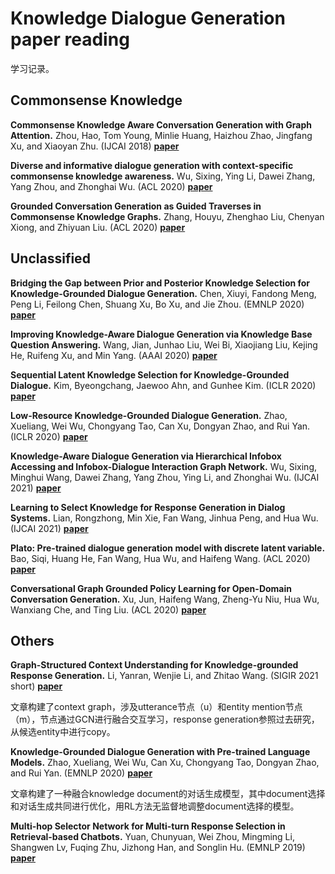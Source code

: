 # Knowledge Dialogue Generation paper reading

学习记录。

## Commonsense Knowledge

**Commonsense Knowledge Aware Conversation Generation with Graph Attention.** Zhou, Hao, Tom Young, Minlie Huang, Haizhou Zhao, Jingfang Xu, and Xiaoyan Zhu. (IJCAI 2018) **[paper](https://www.ijcai.org/proceedings/2018/643)**

**Diverse and informative dialogue generation with context-specific commonsense knowledge awareness.** Wu, Sixing, Ying Li, Dawei Zhang, Yang Zhou, and Zhonghai Wu. (ACL 2020) **[paper](https://aclanthology.org/2020.acl-main.515/)**

**Grounded Conversation Generation as Guided Traverses in Commonsense Knowledge Graphs.** Zhang, Houyu, Zhenghao Liu, Chenyan Xiong, and Zhiyuan Liu. (ACL 2020) **[paper](https://aclanthology.org/2020.acl-main.184/)**

## Unclassified

**Bridging the Gap between Prior and Posterior Knowledge Selection for Knowledge-Grounded Dialogue Generation.** Chen, Xiuyi, Fandong Meng, Peng Li, Feilong Chen, Shuang Xu, Bo Xu, and Jie Zhou. (EMNLP 2020) **[paper](https://aclanthology.org/2020.emnlp-main.275/)**

**Improving Knowledge-Aware Dialogue Generation via Knowledge Base Question Answering.** Wang, Jian, Junhao Liu, Wei Bi, Xiaojiang Liu, Kejing He, Ruifeng Xu, and Min Yang. (AAAI 2020) **[paper](https://ojs.aaai.org/index.php/AAAI/article/view/6453)**

**Sequential Latent Knowledge Selection for Knowledge-Grounded Dialogue.** Kim, Byeongchang, Jaewoo Ahn, and Gunhee Kim. (ICLR 2020) **[paper](https://arxiv.org/abs/2002.07510)**

**Low-Resource Knowledge-Grounded Dialogue Generation.** Zhao, Xueliang, Wei Wu, Chongyang Tao, Can Xu, Dongyan Zhao, and Rui Yan. (ICLR 2020) **[paper](https://arxiv.org/abs/2002.10348)**

**Knowledge-Aware Dialogue Generation via Hierarchical Infobox Accessing and Infobox-Dialogue Interaction Graph Network.** Wu, Sixing, Minghui Wang, Dawei Zhang, Yang Zhou, Ying Li, and Zhonghai Wu. (IJCAI 2021) **[paper](https://www.ijcai.org/proceedings/2021/546)**

**Learning to Select Knowledge for Response Generation in Dialog Systems.** Lian, Rongzhong, Min Xie, Fan Wang, Jinhua Peng, and Hua Wu. (IJCAI 2021) **[paper](https://www.ijcai.org/proceedings/2021/546)**

**Plato: Pre-trained dialogue generation model with discrete latent variable.** Bao, Siqi, Huang He, Fan Wang, Hua Wu, and Haifeng Wang. (ACL 2020) **[paper](https://arxiv.org/abs/1910.07931)**

**Conversational Graph Grounded Policy Learning for Open-Domain Conversation Generation.** Xu, Jun, Haifeng Wang, Zheng-Yu Niu, Hua Wu, Wanxiang Che, and Ting Liu. (ACL 2020) **[paper](https://aclanthology.org/2020.acl-main.166/)**

## Others

**Graph-Structured Context Understanding for Knowledge-grounded Response Generation.** Li, Yanran, Wenjie Li, and Zhitao Wang. (SIGIR 2021 short) **[paper](https://dl.acm.org/doi/abs/10.1145/3404835.3463000)**

文章构建了context graph，涉及utterance节点（u）和entity mention节点（m），节点通过GCN进行融合交互学习，response generation参照过去研究，从候选entity中进行copy。

**Knowledge-Grounded Dialogue Generation with Pre-trained Language Models.** Zhao, Xueliang, Wei Wu, Can Xu, Chongyang Tao, Dongyan Zhao, and Rui Yan. (EMNLP 2020) **[paper](https://arxiv.org/abs/2010.08824)**

文章构建了一种融合knowledge document的对话生成模型，其中document选择和对话生成共同进行优化，用RL方法无监督地调整document选择的模型。

**Multi-hop Selector Network for Multi-turn Response Selection in Retrieval-based Chatbots.** Yuan, Chunyuan, Wei Zhou, Mingming Li, Shangwen Lv, Fuqing Zhu, Jizhong Han, and Songlin Hu. (EMNLP 2019) **[paper](https://aclanthology.org/D19-1011/)**

